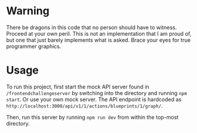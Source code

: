 # Warning

There be dragons in this code that no person should have to witness. Proceed at your own peril.
This is not an implementation that I am proud of, but one that just barely implements what is asked.
Brace your eyes for true programmer graphics.

# Usage

To run this project, first start the mock API server found in `/frontendchallengeserver`
by switching into the directory and running `npm start`. Or use your own mock server.
The API endpoint is hardcoded as `http://localhost:3000/api/v1/1/actions/blueprints/1/graph/`.

Then, run this server by running `npm run dev` from within the top-most directory.
